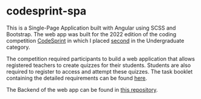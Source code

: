 # codesprint-spa

This is a Single-Page Application built with Angular using SCSS and Bootstrap. The web app was built for the 2022 edition of the coding competition [CodeSprint](https://codesprintmalta.edu.mt/) in which I placed [second](https://codesprintmalta.edu.mt/code-spint-2022/) in the Undergraduate category. 

The competition required participants to build a web application that allows registered teachers to create quizzes for their students. Students are also required to register to access and attempt these quizzes. The task booklet containing the detailed requirements can be found [here](https://codesprintmalta.edu.mt/wp-content/uploads/2022/07/Undergrad_Task_2022.pdf).

The Backend of the web app can be found in [this repository](https://github.com/mariah-zm/codesprint-be).
